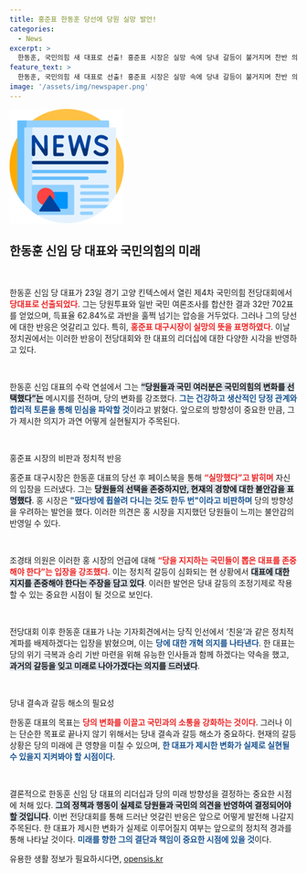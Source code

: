 ```yaml
---
title: 홍준표 한동훈 당선에 당원 실망 발언!
categories:
  - News
excerpt: >
  한동훈, 국민의힘 새 대표로 선출! 홍준표 시장은 실망 속에 당내 갈등이 불거지며 찬반 의견 속 혼란 이어져. 변화를 선택한 당의 미래는?
feature_text: >
  한동훈, 국민의힘 새 대표로 선출! 홍준표 시장은 실망 속에 당내 갈등이 불거지며 찬반 의견 속 혼란 이어져. 변화를 선택한 당의 미래는?
image: '/assets/img/newspaper.png'
---
```


<p><img src="/assets/img/newspaper.png" alt="kimp 속보" /></p>

<h2 data-ke-size="size26">한동훈 신임 당 대표와 국민의힘의 미래</h2>

<p data-ke-size="size16">&nbsp;</p>

<p>한동훈 신임 당 대표가 23일 경기 고양 킨텍스에서 열린 제4차 국민의힘 전당대회에서 <b><span style="color: #ee2323;">당대표로 선출되었다</span></b>. 그는 당원투표와 일반 국민 여론조사를 합산한 결과 32만 702표를 얻었으며, 득표율 62.84%로 과반을 훌쩍 넘기는 압승을 거두었다. 그러나 그의 당선에 대한 반응은 엇갈리고 있다. 특히, <b><span style="color: #ee2323;">홍준표 대구시장이 실망의 뜻을 표명하였다</span></b>. 이날 정치권에서는 이러한 반응이 전당대회와 한 대표의 리더십에 대한 다양한 시각을 반영하고 있다.</p>

<p data-ke-size="size16">&nbsp;</p>

<p>한동훈 신임 대표의 수락 연설에서 그는 <b><span style="background-color: #21538527;">“당원들과 국민 여러분은 국민의힘의 변화를 선택했다”는</span></b> 메시지를 전하며, 당의 변화를 강조했다. <b><span style="color: #1a5490;">그는 건강하고 생산적인 당정 관계와 합리적 토론을 통해 민심을 파악할 것</span></b>이라고 밝혔다. 앞으로의 방향성이 중요한 만큼, 그가 제시한 의지가 과연 어떻게 실현될지가 주목된다.</p>

<p data-ke-size="size16">&nbsp;</p>

<p>홍준표 시장의 비판과 정치적 반응</p>

<p>홍준표 대구시장은 한동훈 대표의 당선 후 페이스북을 통해 <b><span style="color: #ee2323;">“실망했다”고 밝히며</span></b> 자신의 입장을 드러냈다. 그는 <b><span style="background-color: #21538527;">당원들의 선택을 존중하지만, 현재의 경향에 대한 불안감을 표명했다</span></b>. 홍 시장은 <b><span style="color: #1a5490;">"떴다방에 휩쓸려 다니는 것도 한두 번"이라고 비판하며</span></b> 당의 방향성을 우려하는 발언을 했다. 이러한 의견은 홍 시장을 지지했던 당원들이 느끼는 불안감의 반영일 수 있다.</p>

<p data-ke-size="size16">&nbsp;</p>

<p>조경태 의원은 이러한 홍 시장의 언급에 대해 <b><span style="color: #ee2323;">“당을 지지하는 국민들이 뽑은 대표를 존중해야 한다”는 입장을 강조했다</span></b>. 이는 정치적 갈등이 심화되는 현 상황에서 <b><span style="background-color: #21538527;">대표에 대한 지지를 존중해야 한다는 주장을 담고 있다</span></b>. 이러한 발언은 당내 갈등의 조정기제로 작용할 수 있는 중요한 시점이 될 것으로 보인다.</p>

<p data-ke-size="size16">&nbsp;</p>

<p>전당대회 이후 한동훈 대표가 나눈 기자회견에서는 당직 인선에서 ‘친윤’과 같은 정치적 계파를 배제하겠다는 입장을 밝혔으며, 이는 <b><span style="color: #1a5490;">당에 대한 개혁 의지를 나타낸다</span></b>. 한 대표는 당의 위기 극복과 승리 기반 마련을 위해 유능한 인사들과 함께 하겠다는 약속을 했고, <b><span style="background-color: #21538527;">과거의 갈등을 잊고 미래로 나아가겠다는 의지를 드러냈다</span></b>.</p>

<p data-ke-size="size16">&nbsp;</p>

<p>당내 결속과 갈등 해소의 필요성</p>

<p>한동훈 대표의 목표는 <b><span style="color: #ee2323;">당의 변화를 이끌고 국민과의 소통을 강화하는 것이다</span></b>. 그러나 이는 단순한 목표로 끝나지 않기 위해서는 당내 결속과 갈등 해소가 중요하다. 현재의 갈등 상황은 당의 미래에 큰 영향을 미칠 수 있으며, <b><span style="color: #1a5490;">한 대표가 제시한 변화가 실제로 실현될 수 있을지 지켜봐야 할 시점이다</span></b>.</p>

<p data-ke-size="size16">&nbsp;</p>

<p>결론적으로 한동훈 신임 당 대표의 리더십과 당의 미래 방향성을 결정하는 중요한 시점에 처해 있다. <b><span style="background-color: #21538527;">그의 정책과 행동이 실제로 당원들과 국민의 의견을 반영하여 결정되어야 할 것입니다</span></b>. 이번 전당대회를 통해 드러난 엇갈린 반응은 앞으로 어떻게 발전해 나갈지 주목된다. 한 대표가 제시한 변화가 실제로 이루어질지 여부는 앞으로의 정치적 경과를 통해 나타날 것이다. <b><span style="color: #1a5490;">미래를 향한 그의 결단과 책임이 중요한 시점에 있을 것</span></b>이다.</p>
유용한 생활 정보가 필요하시다면, <a href="https://opensis.kr" rel="dofollow">opensis.kr</a>


